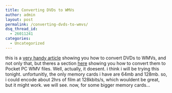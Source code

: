 ```yaml
---
title: Converting DVDs to WMVs
author: admin
layout: post
permalink: /converting-dvds-to-wmvs/
dsq_thread_id:
  - 26011241
categories:
  - Uncategorized
---
```

this is a [very handy article][1] showing you how to convert DVDs to WMVs, and not only that, but theres a section [here][2] showing you how to convert them to Pocket PC WMV files. Well, actually, it doesent. i think i will be trying this tonight. unfortunitly, the only memory cards i have are 64mb and 128mb. so, i could encode about 2hrs of film at 128kbits/s, which wouldent be great, but it might work. we will see. now, for some bigger memory cards&#8230;

 [1]: http://www.jakeludington.com/archives/000386.html
 [2]: http://www.jakeludington.com/archives/000389.html